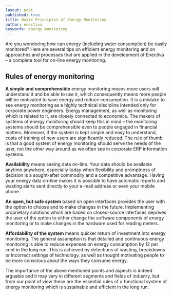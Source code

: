 ```yaml
---
layout: post
published: true
title: Basic Principles of Energy Monitoring
author: enectiva
keywords: energy monitoring
---
```


Are you wondering how can energy (including water consumption) be easily monitored? Here are several tips on efficient energy monitoring and on approaches and processes that are applied in the development of Enectiva – a complete tool for on-line energy monitoring. 


## Rules of energy monitoring

**A simple and comprehensible** energy monitoring means more users will understand it and be able to use it, which consequently means more people will be motivated to save energy and reduce consumption. It is a mistake to see energy monitoring as a highly technical discipline intended only for corporate power engineers. Energy management, as well as monitoring which is related to it, are closely connected to economics. The makers of systems of energy monitoring should keep this in mind – the monitoring systems should be comprehensible even to people engaged in financial matters. Moreover, if the system is kept simple and easy to understand, costs of training of new users are significantly reduced. The rule of thumb is that a good system of energy monitoring should serve the needs of the user, not the other way around as we often see in corporate ERP information systems.

**Availability** means seeing data on-line. Your data should be available anytime anywhere, especially today when flexibility and promptness of decision is a sought-after commodity and a competitive advantage. Having your energy data on-line makes it is possible to have automatic reports and wasting alerts sent directly to your e-mail address or even your mobile phone. 

**An open, but safe system** based on open interfaces provides the user with the option to choose and to make changes in the future. Implementing proprietary solutions which are based on closed-source interfaces deprives the user of the option to either change the software components of energy monitoring or to make changes in the hardware used for reading meters.

**Affordability of the system** means quicker return of investment into energy monitoring. The general assumption is that detailed and continuous energy monitoring is able to reduce expenses on energy consumption by 12 per cent in the long run. This is achieved by detections of wasting, breakdowns or incorrect settings of technology, as well as thought motivating people to be more conscious about the ways they consume energy. 

The importance of the above mentioned points and aspects is indeed arguable and it may vary in different segments and fields of industry, but from our point of view these are the essential rules of a functional system of energy monitoring which is sustainable and efficient in the long run.
